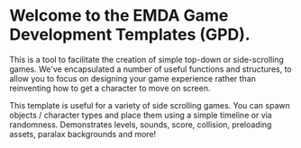 # Welcome to the EMDA Game Development Templates (GPD).

This is a tool to facilitate the creation of simple top-down or side-scrolling games.  We've encapsulated a number of useful functions and structures, to allow you to focus on designing your game experience rather than reinventing how to get a character to move on screen.

This template is useful for a variety of side scrolling games.  You can spawn objects / character types and place them using a simple timeline or via randomness.  Demonstrates levels, sounds, score, collision, preloading assets, paralax backgrounds and more!